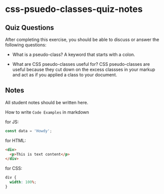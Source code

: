 # css-psuedo-classes-quiz-notes

## Quiz Questions

After completing this exercise, you should be able to discuss or answer the following questions:

- What is a pseudo-class?
  A keyword that starts with a colon.

- What are CSS pseudo-classes useful for?
  CSS pseudo-classes are useful because they cut down on the excess
  classses in your markup and act as if you applied a class to your
  document.

## Notes

All student notes should be written here.

How to write `Code Examples` in markdown

for JS:

```javascript
const data = 'Howdy';
```

for HTML:

```html
<div>
  <p>This is text content</p>
</div>
```

for CSS:

```css
div {
  width: 100%;
}
```
